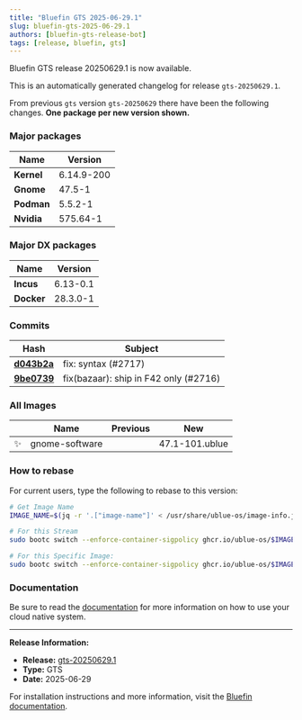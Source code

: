 ```yaml
---
title: "Bluefin GTS 2025-06-29.1"
slug: bluefin-gts-2025-06-29.1
authors: [bluefin-gts-release-bot]
tags: [release, bluefin, gts]
---
```


Bluefin GTS release 20250629.1 is now available.


This is an automatically generated changelog for release `gts-20250629.1`.

From previous `gts` version `gts-20250629` there have been the following changes. **One package per new version shown.**

### Major packages

| Name       | Version    |
| ---------- | ---------- |
| **Kernel** | 6.14.9-200 |
| **Gnome**  | 47.5-1     |
| **Podman** | 5.5.2-1    |
| **Nvidia** | 575.64-1   |

### Major DX packages

| Name       | Version  |
| ---------- | -------- |
| **Incus**  | 6.13-0.1 |
| **Docker** | 28.3.0-1 |

### Commits

| Hash                                                                                               | Subject                               |
| -------------------------------------------------------------------------------------------------- | ------------------------------------- |
| **[d043b2a](https://github.com/ublue-os/bluefin/commit/d043b2af1e430c31faecab3b15fb2b6a2209645d)** | fix: syntax (#2717)                   |
| **[9be0739](https://github.com/ublue-os/bluefin/commit/9be0739d202b9f59d05fa25ccf3b997f18479604)** | fix(bazaar): ship in F42 only (#2716) |

### All Images

|     | Name           | Previous | New            |
| --- | -------------- | -------- | -------------- |
| ✨  | gnome-software |          | 47.1-101.ublue |

### How to rebase

For current users, type the following to rebase to this version:

```bash
# Get Image Name
IMAGE_NAME=$(jq -r '.["image-name"]' < /usr/share/ublue-os/image-info.json)

# For this Stream
sudo bootc switch --enforce-container-sigpolicy ghcr.io/ublue-os/$IMAGE_NAME:gts

# For this Specific Image:
sudo bootc switch --enforce-container-sigpolicy ghcr.io/ublue-os/$IMAGE_NAME:gts-20250629.1
```

### Documentation

Be sure to read the [documentation](https://docs.projectbluefin.io/) for more information
on how to use your cloud native system.

---

**Release Information:**

- **Release:** [gts-20250629.1](https://github.com/ublue-os/bluefin/releases/tag/gts-20250629.1)
- **Type:** GTS
- **Date:** 2025-06-29

For installation instructions and more information, visit the [Bluefin documentation](https://docs.projectbluefin.io/).
